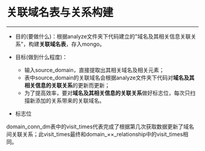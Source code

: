 # 关联域名表与关系构建
------

* 目的(要做什么)：根据analyze文件夹下代码建立的"域名及其相关信息关联关系"，构建**关联域名表**，存入mongo。

* 目标(做到什么程度)：
    * 输入source_domain，直接提取出其相关域名及相关元素；
    * 表中source_domain的关联域名会根据analyze文件夹下代码对**域名及其相关信息的关联关系**的更新而更新；
    * 为了提高效率，要对**域名及其相关信息的关联关系**做好标志位，每次只扫描新添加的关系带来的关联域名。


* 标志位

domain_conn_dm表中的visit_times代表完成了根据第几次获取数据更新了域名间关联关系；此visit_times最终和domain_××_relationship中的visit_times相同。
